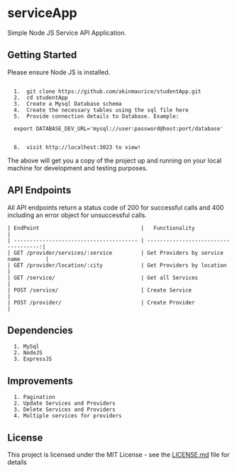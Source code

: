 # serviceApp

Simple Node JS Service API Application.

## Getting Started


Please ensure Node JS is installed.

```

  1.  git clone https://github.com/akinmaurice/studentApp.git
  2.  cd studentApp
  3.  Create a Mysql Database schema
  4.  Create the necessary tables using the sql file here
  5.  Provide connection details to Database. Example:

  export DATABASE_DEV_URL='mysql://user:password@host:port/database'


  6.  visit http://localhost:3023 to view!

```

The above will get you a copy of the project up and running on your local machine for development and testing purposes.


## API Endpoints

All API endpoints return a status code of 200 for successful calls and 400 including an error object for unsuccessful calls.

```
| EndPoint                                |   Functionality                      |
| --------------------------------------- | ------------------------------------:|
| GET /provider/services/:service         | Get Providers by service name        |
| GET /provider/location/:city            | Get Providers by location            |
| GET /service/                           | Get all Services                     |
| POST /service/                          | Create Service                       |
| POST /provider/                         | Create Provider                      |
```



## Dependencies
```
  1. MySql
  2. NodeJS
  3. ExpressJS
```

## Improvements

```
  1. Pagination
  2. Update Services and Providers
  3. Delete Services and Providers
  4. Multiple services for providers
```



## License

This project is licensed under the MIT License - see the [LICENSE.md](https://opensource.org/licenses/MIT) file for details
